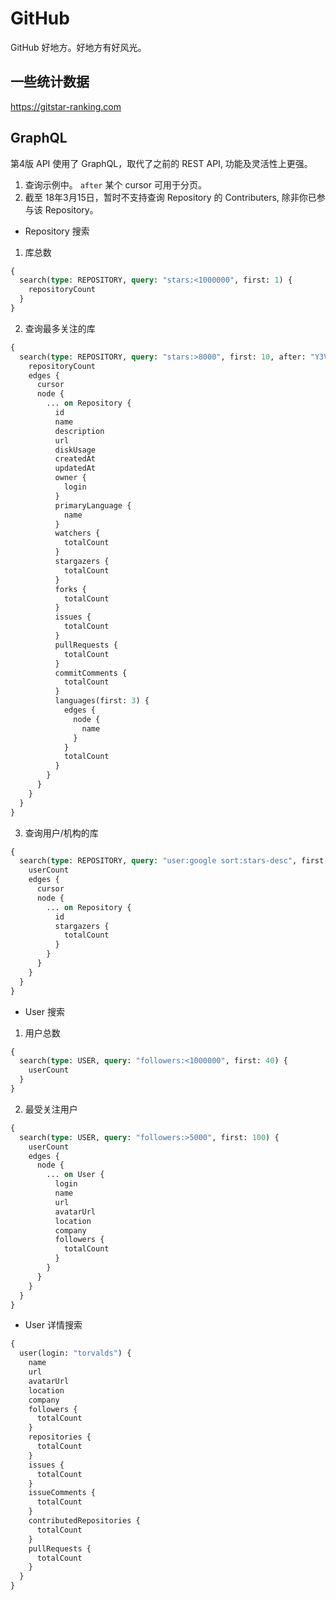 # GitHub

GitHub 好地方。好地方有好风光。

## 一些统计数据

https://gitstar-ranking.com

## GraphQL

第4版 API 使用了 GraphQL，取代了之前的 REST API, 功能及灵活性上更强。

1. 查询示例中。 `after` 某个 cursor 可用于分页。
2. 截至 18年3月15日，暂时不支持查询 Repository 的 Contributers, 除非你已参与该 Repository。

- Repository 搜索

1. 库总数

```graphql
{
  search(type: REPOSITORY, query: "stars:<1000000", first: 1) {
    repositoryCount
  }
}
```

2. 查询最多关注的库

```graphql
{
  search(type: REPOSITORY, query: "stars:>8000", first: 10, after: "Y3Vyc29yOjQ=") {
    repositoryCount
    edges {
      cursor
      node {
        ... on Repository {
          id
          name
          description
          url
          diskUsage
          createdAt
          updatedAt
          owner {
            login
          }
          primaryLanguage {
            name
          }
          watchers {
            totalCount
          }
          stargazers {
            totalCount
          }
          forks {
            totalCount
          }
          issues {
            totalCount
          }
          pullRequests {
            totalCount
          }
          commitComments {
            totalCount
          }
          languages(first: 3) {
            edges {
              node {
                name
              }
            }
            totalCount
          }
        }
      }
    }
  }
}
```

3. 查询用户/机构的库

```graphql
{
  search(type: REPOSITORY, query: "user:google sort:stars-desc", first: 100) {
    userCount
    edges {
      cursor
      node {
        ... on Repository {
          id
          stargazers {
            totalCount
          }
        }
      }
    }
  }
}
```

- User 搜索

1. 用户总数

```graphql
{
  search(type: USER, query: "followers:<1000000", first: 40) {
    userCount
  }
}
```

2. 最受关注用户

```graphql
{
  search(type: USER, query: "followers:>5000", first: 100) {
    userCount
    edges {
      node {
        ... on User {
          login
          name
          url
          avatarUrl
          location
          company
          followers {
            totalCount
          }
        }
      }
    }
  }
}
```

- User 详情搜索

```graphql
{
  user(login: "torvalds") {
    name
    url
    avatarUrl
    location
    company
    followers {
      totalCount
    }
    repositories {
      totalCount
    }
    issues {
      totalCount
    }
    issueComments {
      totalCount
    }
    contributedRepositories {
      totalCount
    }
    pullRequests {
      totalCount
    }
  }
}
```